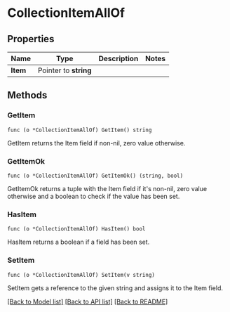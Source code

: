 # CollectionItemAllOf

## Properties

Name | Type | Description | Notes
------------ | ------------- | ------------- | -------------
**Item** | Pointer to **string** |  | 

## Methods

### GetItem

`func (o *CollectionItemAllOf) GetItem() string`

GetItem returns the Item field if non-nil, zero value otherwise.

### GetItemOk

`func (o *CollectionItemAllOf) GetItemOk() (string, bool)`

GetItemOk returns a tuple with the Item field if it's non-nil, zero value otherwise
and a boolean to check if the value has been set.

### HasItem

`func (o *CollectionItemAllOf) HasItem() bool`

HasItem returns a boolean if a field has been set.

### SetItem

`func (o *CollectionItemAllOf) SetItem(v string)`

SetItem gets a reference to the given string and assigns it to the Item field.


[[Back to Model list]](../README.md#documentation-for-models) [[Back to API list]](../README.md#documentation-for-api-endpoints) [[Back to README]](../README.md)


